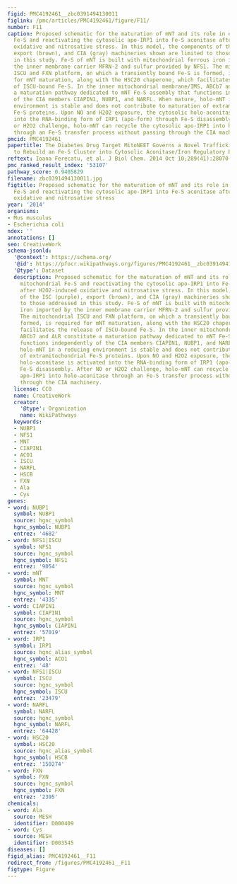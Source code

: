 ```yaml
---
figid: PMC4192461__zbc0391494130011
figlink: /pmc/articles/PMC4192461/figure/F11/
number: F11
caption: Proposed schematic for the maturation of mNT and its role in exporting mitochondrial
  Fe-S and reactivating the cytosolic apo-IRP1 into Fe-S aconitase after H2O2-induced
  oxidative and nitrosative stress. In this model, the components of the ISC (purple),
  export (brown), and CIA (gray) machineries shown are limited to those addressed
  in this study. Fe-S of mNT is built with mitochondrial ferrous iron imported by
  the inner membrane carrier MFRN-2 and sulfur provided by NFS1. The mitochondrial
  ISCU and FXN platform, on which a transiently bound Fe-S is formed, is required
  for mNT maturation, along with the HSC20 chaperone, which facilitates the release
  of ISCU-bound Fe-S. In the inner mitochondrial membrane/IMS, ABCb7 and ALR constitute
  a maturation pathway dedicated to mNT Fe-S assembly that functions independently
  of the CIA members CIAPIN1, NUBP1, and NARFL. When mature, holo-mNT in a reducing
  environment is stable and does not contribute to maturation of extramitochondrial
  Fe-S proteins. Upon NO and H2O2 exposure, the cytosolic holo-aconitase is activated
  into the RNA-binding form of IRP1 (apo-form) through Fe-S disassembly. After NO
  or H2O2 challenge, holo-mNT can recycle the cytosolic apo-IRP1 into holo-aconitase
  through an Fe-S transfer process without passing through the CIA machinery.
pmcid: PMC4192461
papertitle: The Diabetes Drug Target MitoNEET Governs a Novel Trafficking Pathway
  to Rebuild an Fe-S Cluster into Cytosolic Aconitase/Iron Regulatory Protein 1.
reftext: Ioana Ferecatu, et al. J Biol Chem. 2014 Oct 10;289(41):28070-28086.
pmc_ranked_result_index: '53107'
pathway_score: 0.9405829
filename: zbc0391494130011.jpg
figtitle: Proposed schematic for the maturation of mNT and its role in exporting mitochondrial
  Fe-S and reactivating the cytosolic apo-IRP1 into Fe-S aconitase after H2O2-induced
  oxidative and nitrosative stress
year: '2014'
organisms:
- Mus musculus
- Escherichia coli
ndex: ''
annotations: []
seo: CreativeWork
schema-jsonld:
  '@context': https://schema.org/
  '@id': https://pfocr.wikipathways.org/figures/PMC4192461__zbc0391494130011.html
  '@type': Dataset
  description: Proposed schematic for the maturation of mNT and its role in exporting
    mitochondrial Fe-S and reactivating the cytosolic apo-IRP1 into Fe-S aconitase
    after H2O2-induced oxidative and nitrosative stress. In this model, the components
    of the ISC (purple), export (brown), and CIA (gray) machineries shown are limited
    to those addressed in this study. Fe-S of mNT is built with mitochondrial ferrous
    iron imported by the inner membrane carrier MFRN-2 and sulfur provided by NFS1.
    The mitochondrial ISCU and FXN platform, on which a transiently bound Fe-S is
    formed, is required for mNT maturation, along with the HSC20 chaperone, which
    facilitates the release of ISCU-bound Fe-S. In the inner mitochondrial membrane/IMS,
    ABCb7 and ALR constitute a maturation pathway dedicated to mNT Fe-S assembly that
    functions independently of the CIA members CIAPIN1, NUBP1, and NARFL. When mature,
    holo-mNT in a reducing environment is stable and does not contribute to maturation
    of extramitochondrial Fe-S proteins. Upon NO and H2O2 exposure, the cytosolic
    holo-aconitase is activated into the RNA-binding form of IRP1 (apo-form) through
    Fe-S disassembly. After NO or H2O2 challenge, holo-mNT can recycle the cytosolic
    apo-IRP1 into holo-aconitase through an Fe-S transfer process without passing
    through the CIA machinery.
  license: CC0
  name: CreativeWork
  creator:
    '@type': Organization
    name: WikiPathways
  keywords:
  - NUBP1
  - NFS1
  - MNT
  - CIAPIN1
  - ACO1
  - ISCU
  - NARFL
  - HSCB
  - FXN
  - Ala
  - Cys
genes:
- word: NUBP1
  symbol: NUBP1
  source: hgnc_symbol
  hgnc_symbol: NUBP1
  entrez: '4682'
- word: NFS1|ISCU
  symbol: NFS1
  source: hgnc_symbol
  hgnc_symbol: NFS1
  entrez: '9054'
- word: mNT
  symbol: MNT
  source: hgnc_symbol
  hgnc_symbol: MNT
  entrez: '4335'
- word: CIAPIN1
  symbol: CIAPIN1
  source: hgnc_symbol
  hgnc_symbol: CIAPIN1
  entrez: '57019'
- word: IRP1
  symbol: IRP1
  source: hgnc_alias_symbol
  hgnc_symbol: ACO1
  entrez: '48'
- word: NFS1|ISCU
  symbol: ISCU
  source: hgnc_symbol
  hgnc_symbol: ISCU
  entrez: '23479'
- word: NARFL
  symbol: NARFL
  source: hgnc_symbol
  hgnc_symbol: NARFL
  entrez: '64428'
- word: HSC20
  symbol: HSC20
  source: hgnc_alias_symbol
  hgnc_symbol: HSCB
  entrez: '150274'
- word: FXN
  symbol: FXN
  source: hgnc_symbol
  hgnc_symbol: FXN
  entrez: '2395'
chemicals:
- word: Ala
  source: MESH
  identifier: D000409
- word: Cys
  source: MESH
  identifier: D003545
diseases: []
figid_alias: PMC4192461__F11
redirect_from: /figures/PMC4192461__F11
figtype: Figure
---
```

